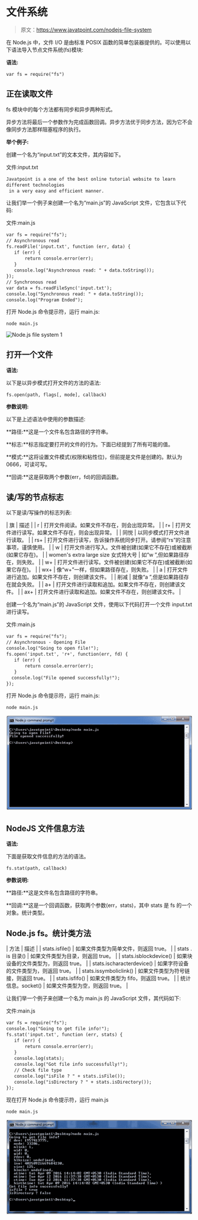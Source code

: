 # 文件系统

> 原文：<https://www.javatpoint.com/nodejs-file-system>

在 Node.js 中，文件 I/O 是由标准 POSIX 函数的简单包装器提供的。可以使用以下语法导入节点文件系统(fs)模块:

**语法:**

```
var fs = require("fs")

```

## 正在读取文件

fs 模块中的每个方法都有同步和异步两种形式。

异步方法将最后一个参数作为完成函数回调。异步方法优于同步方法，因为它不会像同步方法那样阻塞程序的执行。

**举个例子:**

创建一个名为“input.txt”的文本文件，其内容如下。

文件:input.txt

```
Javatpoint is a one of the best online tutorial website to learn different technologies
 in a very easy and efficient manner.

```

让我们举一个例子来创建一个名为“main.js”的 JavaScript 文件，它包含以下代码:

文件:main.js

```
var fs = require("fs");
// Asynchronous read
fs.readFile('input.txt', function (err, data) {
   if (err) {
       return console.error(err);
   }
   console.log("Asynchronous read: " + data.toString());
});
// Synchronous read
var data = fs.readFileSync('input.txt');
console.log("Synchronous read: " + data.toString());
console.log("Program Ended");

```

打开 Node.js 命令提示符，运行 main.js:

```
node main.js

```

![Node.js file system 1](img/c723dc54708f778aa17f06359ac9c3b3.png)

## 打开一个文件

**语法:**

以下是以异步模式打开文件的方法的语法:

```
fs.open(path, flags[, mode], callback) 

```

**参数说明:**

以下是上述语法中使用的参数描述:

**路径:**这是一个文件名包含路径的字符串。

**标志:**标志指定要打开的文件的行为。下面已经提到了所有可能的值。

**模式:**这将设置文件模式(权限和粘性位)，但前提是文件是创建的。默认为 0666，可读可写。

**回调:**这是获取两个参数(err，fd)的回调函数。

## 读/写的节点标志

以下是读/写操作的标志列表:

| 旗 | 描述 |
| r | 打开文件阅读。如果文件不存在，则会出现异常。 |
| r+ | 打开文件进行读写。如果文件不存在，则会出现异常。 |
| 同悦 | 以同步模式打开文件进行读取。 |
| rs+ | 打开文件进行读写，告诉操作系统同步打开。请参阅“rs”的注意事项，谨慎使用。 |
| w | 打开文件进行写入。文件被创建(如果它不存在)或被截断(如果它存在)。 |
| women's extra large size 女式特大号 | 如“w ”,但如果路径存在，则失败。 |
| w+ | 打开文件进行读写。文件被创建(如果它不存在)或被截断(如果它存在)。 |
| wx+ | 像“w+”一样，但如果路径存在，则失败。 |
| a | 打开文件进行追加。如果文件不存在，则创建该文件。 |
| 削减 | 就像“a ”,但是如果路径存在就会失败。 |
| a+ | 打开文件进行读取和追加。如果文件不存在，则创建该文件。 |
| ax+ | 打开文件进行读取和追加。如果文件不存在，则创建该文件。 |

创建一个名为“main.js”的 JavaScript 文件，使用以下代码打开一个文件 input.txt 进行读写。

文件:main.js

```
var fs = require("fs");
// Asynchronous - Opening File
console.log("Going to open file!");
fs.open('input.txt', 'r+', function(err, fd) {
   if (err) {
       return console.error(err);
   }
  console.log("File opened successfully!");     
});

```

打开 Node.js 命令提示符，运行 main.js:

```
node main.js

```

![Node.js file system 2](img/0895ef4a6693648fd1c4274d1de89024.png)

## NodeJS 文件信息方法

**语法:**

下面是获取文件信息的方法的语法。

```
fs.stat(path, callback)

```

**参数说明:**

**路径:**这是文件名包含路径的字符串。

**回调:**这是一个回调函数，获取两个参数(err，stats)，其中 stats 是 fs 的一个对象。统计类型。

## Node.js fs。统计类方法

| 方法 | 描述 |
| stats.isfile() | 如果文件类型为简单文件，则返回 true。 |
| stats . is 目录() | 如果文件类型为目录，则返回 true。 |
| stats.isblockdevice() | 如果块设备的文件类型为，则返回 true。 |
| stats.ischaracterdevice() | 如果字符设备的文件类型为，则返回 true。 |
| stats.issymboliclink() | 如果文件类型为符号链接，则返回 true。 |
| stats.isfifo() | 如果文件类型为 fifo，则返回 true。 |
| 统计信息。socket() | 如果文件类型为空，则返回 true。 |

让我们举一个例子来创建一个名为 main.js 的 JavaScript 文件，其代码如下:

文件:main.js

```
var fs = require("fs");
console.log("Going to get file info!");
fs.stat('input.txt', function (err, stats) {
   if (err) {
       return console.error(err);
   }
   console.log(stats);
   console.log("Got file info successfully!");
   // Check file type
   console.log("isFile ? " + stats.isFile());
   console.log("isDirectory ? " + stats.isDirectory());    
});

```

现在打开 Node.js 命令提示符，运行 main.js

```
node main.js

```

![Node.js file system 3](img/379694ce857182a9fb2073667a49be73.png)